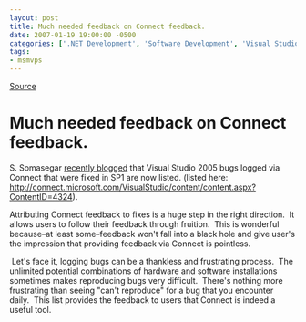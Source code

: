 ```yaml
---
layout: post
title: Much needed feedback on Connect feedback.
date: 2007-01-19 19:00:00 -0500
categories: ['.NET Development', 'Software Development', 'Visual Studio 2005']
tags:
- msmvps
---
```

[Source](http://blogs.msmvps.com/peterritchie/2007/01/20/much-needed-feedback-on-connect-feedback/ "Permalink to Much needed feedback on Connect feedback.")

# Much needed feedback on Connect feedback.

S. Somasegar [recently blogged][1] that Visual Studio 2005 bugs logged via Connect that were fixed in SP1 are now listed. (listed here: <http://connect.microsoft.com/VisualStudio/content/content.aspx?ContentID=4324>).

Attributing Connect feedback to fixes is a huge step in the right direction.  It allows users to follow their feedback through fruition.  This is wonderful because–at least some–feedback won't fall into a black hole and give user's the impression that providing feedback via Connect is pointless.

 Let's face it, logging bugs can be a thankless and frustrating process.  The unlimited potential combinations of hardware and software installations sometimes makes reproducing bugs very difficult.  There's nothing more frustrating than seeing "can't reproduce" for a bug that you encounter daily.  This list provides the feedback to users that Connect is indeed a useful tool.

[1]: http://blogs.msdn.com/somasegar/archive/2007/01/19/bug-fixes-in-vs-2005-sp1.aspx "Connect bugs fixed in VS 2005"

